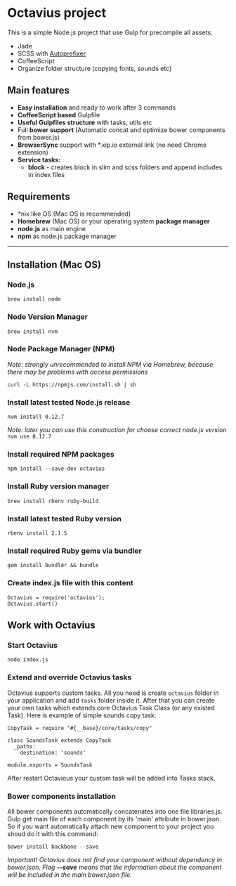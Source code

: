 Octavius project
=======
This is a simple Node.js project that use Gulp for precompile all assets:

- Jade
- SCSS with [Autoprefixer](https://github.com/postcss/autoprefixer-core)
- CoffeeScript
- Organize folder structure (copying fonts, sounds etc)

## Main features

- **Easy installation** and ready to work after 3 commands
- **CoffeeScript based** Gulpfile 
- **Useful Gulpfiles structure** with tasks, utils etc
- Full **bower support** (Automatic concat and optimize bower components from bower.js)
- **BrowserSync** support with *.xip.io external link (no need Chrome extension)
- **Service tasks:**
  - **block** - creates block in slim and scss folders and append includes in index files
 
## Requirements
- *nix like OS (Mac OS is recommended)
- **Homebrew** (Mac OS) or your operating system **package manager**
- **node.js** as main engine
- **npm** as node.js package manager

----

## Installation (Mac OS)
### Node.js
`brew install node`

### Node Version Manager
`brew install nvm`

### Node Package Manager (NPM)
*Note: strongly unrecommended to install NPM via Homebrew, because there may be problems with access permissions*

`curl -L https://npmjs.com/install.sh | sh`

### Install latest tested Node.js release
`nvm install 0.12.7`

*Note: later you can use this construction for choose correct node.js version*
`nvm use 0.12.7`

### Install required NPM packages
`npm install --save-dev octavius`

### Install Ruby version manager
`brew install rbenv ruby-build`

### Install latest tested Ruby version
`rbenv install 2.1.5`

### Install required Ruby gems via bundler
`gem install bundler && bundle`

### Create index.js file with this content
```
Octavius = require('octavius');
Octavius.start()
```
 
## Work with Octavius
### Start Octavius
`node index.js`

### Extend and override Octavius tasks
Octavius supports custom tasks. All you need is create `octavius` folder in your application and add `tasks` folder inside it. After that you can create your own tasks which extends core Octavius Task Class (or any existed Task).
Here is example of simple sounds copy task:

```
CopyTask = require "#{__base}/core/tasks/copy"

class SoundsTask extends CopyTask
  _paths:
    destination: 'sounds'

module.exports = SoundsTask
```

After restart Octavious your custom task will be added into Tasks stack.

### Bower components installation
All bower components automatically concatenates into one file libraries.js. Gulp get main file of each component by its 'main' attribute in bower.json. So if you want automatically attach new component to your project you shoud do it with this command:

`bower install backbone --save`

*Important! Octavius does not find your component without dependency in bower.json. Flag **--save** means that the information about the component will be included in the main bower.json file.*